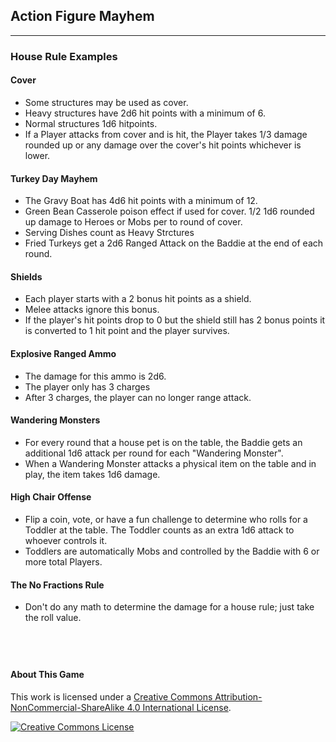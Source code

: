 ## Action Figure Mayhem

___

### House Rule Examples

#### Cover
* Some structures may be used as cover. 
* Heavy structures have 2d6 hit points with a minimum of 6.
* Normal structures 1d6 hitpoints. 
* If a Player attacks from cover and is hit, the Player takes 1/3 damage rounded up or any damage over the cover's hit points whichever is lower. 
        
#### Turkey Day Mayhem
* The Gravy Boat has 4d6 hit points with a minimum of 12.
* Green Bean Casserole poison effect if used for cover. 1/2 1d6 rounded up damage to Heroes or Mobs per to round of cover. 
* Serving Dishes count as Heavy Strctures
* Fried Turkeys get a 2d6 Ranged Attack on the Baddie at the end of each round. 
           
#### Shields
* Each player starts with a 2 bonus hit points as a shield.
* Melee attacks ignore this bonus.
* If the player's hit points drop to 0 but the shield still has 2 bonus points it is converted to 1 hit point and the player survives. 

#### Explosive Ranged Ammo
* The damage for this ammo is 2d6. 
* The player only has 3 charges
* After 3 charges, the player can no longer range attack.

#### Wandering Monsters
* For every round that a house pet is on the table, the Baddie gets an additional 1d6 attack per round for each "Wandering Monster".
* When a Wandering Monster attacks a physical item on the table and in play, the item takes 1d6 damage. 

#### High Chair Offense
* Flip a coin, vote, or have a fun challenge to determine who rolls for a Toddler at the table. The Toddler counts as an extra 1d6 attack to whoever controls it. 
* Toddlers are automatically Mobs and controlled by the Baddie with 6 or more total Players. 

#### The No Fractions Rule
* Don't do any math to determine the damage for a house rule; just take the roll value. 

           
&nbsp;
---

#### About This Game
This work is licensed under a [Creative Commons Attribution-NonCommercial-ShareAlike 4.0 International License](http://creativecommons.org/licenses/by-nc-sa/4.0/).

[![Creative Commons License](https://i.creativecommons.org/l/by-nc-sa/4.0/88x31.png)](http://creativecommons.org/licenses/by-nc-sa/4.0/)  
